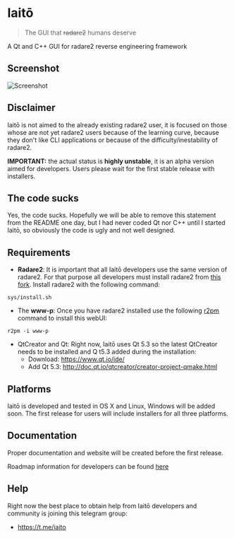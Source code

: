 # Iaitō

> The GUI that ~~radare2~~ humans deserve

A Qt and C++ GUI for radare2 reverse engineering framework

## Screenshot

![Screenshot](https://raw.githubusercontent.com/hteso/iaito/master/Screenshots/Screenshot.png)

## Disclaimer

Iaitō is not aimed to the already existing radare2 user, it is focused on those whose are not yet radare2 users because of the learning curve, because they don't like CLI applications or because of the difficulty/inestability of radare2.

**IMPORTANT:** the actual status is **highly unstable**, it is an alpha version aimed for developers. Users please wait for the first stable release with installers.

## The code sucks

Yes, the code sucks. Hopefully we will be able to remove this statement from the README one day, but I had never coded Qt nor C++ until I started Iaitō, so obviously the code is ugly and not well designed.

## Requirements

- **Radare2**: It is important that all Iaitō developers use the same version of radare2. For that purpose all developers must install radare2 from [this fork](http://github.com/hteso/radare2-iaito). Install radare2 with the following command:
```
sys/install.sh
```
- The **www-p**: Once you have radare2 installed use the following [r2pm](https://github.com/radare/radare2#package-manager) command to install this webUI:
```
r2pm -i www-p
```
- QtCreator and Qt: Right now, Iaitō uses Qt 5.3 so the latest QtCreator needs to be installed and Q t5.3 added during the installation:
    - Download: https://www.qt.io/ide/
    - Add Qt 5.3: http://doc.qt.io/qtcreator/creator-project-qmake.html

## Platforms

Iaitō is developed and tested in OS X and Linux, Windows will be added soon. The first release for users will include installers for all three platforms.

## Documentation

Proper documentation and website will be created before the first release.

Roadmap information for developers can be found [here](https://github.com/hteso/iaito/wiki/Roadmap)

## Help

Right now the best place to obtain help from Iaitō developers and community is joining this telegram group:

- https://t.me/iaito
